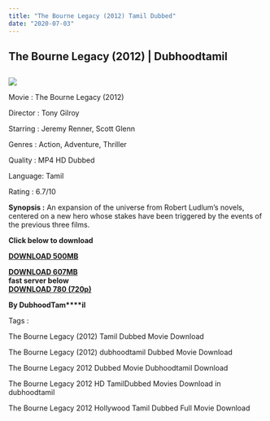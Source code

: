 ```yaml
---
title: "The Bourne Legacy (2012) Tamil Dubbed"
date: "2020-07-03"
---
```


## The Bourne Legacy (2012) | Dubhoodtamil

##   

##   

##   

[![](https://1.bp.blogspot.com/-ogeWkAUmPCk/Xv2jmsR0vrI/AAAAAAAAAHU/bSZ0h9injM437r5In_NXqT6vY4W5nnXUQCK4BGAsYHg/w416-h625/ucqtAussxYNRw4lGvRaSbRJLskV.jpg)](https://1.bp.blogspot.com/-ogeWkAUmPCk/Xv2jmsR0vrI/AAAAAAAAAHU/bSZ0h9injM437r5In_NXqT6vY4W5nnXUQCK4BGAsYHg/s3000/ucqtAussxYNRw4lGvRaSbRJLskV.jpg)

  

Movie : The Bourne Legacy (2012)

Director : Tony Gilroy

Starring : Jeremy Renner, Scott Glenn

Genres : Action, Adventure, Thriller

Quality : MP4 HD Dubbed

Language: Tamil

Rating : 6.7/10

**Synopsis :** An expansion of the universe from Robert Ludlum’s novels, centered on a new hero whose stakes have been triggered by the events of the previous three films.

  

  

**Click below to download**

[**DOWNLOAD 500MB**](https://oncehelp.com/Bourne-Legacy-500mb)  

**[DOWNLOAD 607MB](https://oncehelp.com/Bourne-Legacy-607mb)**  
**fast server below**  
**[DOWNLOAD 780 (720p)](https://oncehelp.com/Bourne-Legacy-780mb)**

  

**By DubhoodTam****il**

  

  

  

  

Tags :

  

The Bourne Legacy (2012) Tamil Dubbed Movie Download

  

The Bourne Legacy (2012) dubhoodtamil Dubbed Movie Download

  

The Bourne Legacy 2012 Dubbed Movie Dubhoodtamil Download

  

The Bourne Legacy 2012 HD TamilDubbed Movies Download in dubhoodtamil

  

The Bourne Legacy 2012 Hollywood Tamil Dubbed Full Movie Download

##   

##   

##   

##   

##   

##   

##
